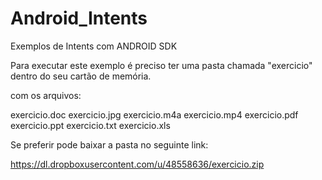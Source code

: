 Android_Intents
===============

Exemplos de Intents com ANDROID SDK

Para executar este exemplo é preciso ter uma pasta chamada "exercicio" dentro do seu cartão de memória.

com os arquivos:

exercicio.doc
exercicio.jpg
exercicio.m4a
exercicio.mp4
exercicio.pdf
exercicio.ppt
exercicio.txt
exercicio.xls


Se preferir pode baixar a pasta no seguinte link:

https://dl.dropboxusercontent.com/u/48558636/exercicio.zip
